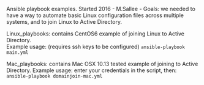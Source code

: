 Ansible playbook examples. 
Started 2016 - M.Sallee  - 
Goals: we needed to have a way to automate basic Linux configuration files across multiple systems, and to join Linux to Active Directory.

Linux_playbooks: contains CentOS6 example of joining Linux to Active Directory.  
Example usage: (requires ssh keys to be configured)
`ansible-playbook main.yml`

Mac_playbooks: contains Mac OSX 10.13 tested example of joining to Active Directory.
Example usage: enter your credentials in the script, then:
`ansible-playbook domainjoin-mac.yml`
